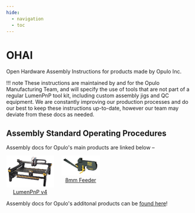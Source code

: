 ```yaml
---
hide:
  - navigation
  - toc
---
```

# OHAI

Open Hardware Assembly Instructions for products made by Opulo Inc.

!!! note
	These instructions are maintained by and for the Opulo Manufacturing Team, and will specify the use of tools that are not part of a regular LumenPnP tool kit, including custom assembly jigs and QC equipment. We are constantly improving our production processes and do our best to keep these instructions up-to-date, however our team may deviate from these docs as needed.

## Assembly Standard Operating Procedures

Assembly docs for Opulo's main products are linked below –

<div style="display: grid; grid-template-columns: repeat(2, auto); gap: 20px; text-align:center;width:50%;">

  <a href="lumen/index.html">
    <img src="img/semi-hero-head-on-small.webp" width="150px"><br/>
    LumenPnP v4
  </a>

  <a href="feeder8/index.html">
    <img src="img/feeder-gold-no-spoolglow.webp" width="150px"><br/>
    8mm Feeder
  </a>

</div>

Assembly docs for Opulo's additonal products can be [found here](./assembly-guides/)!